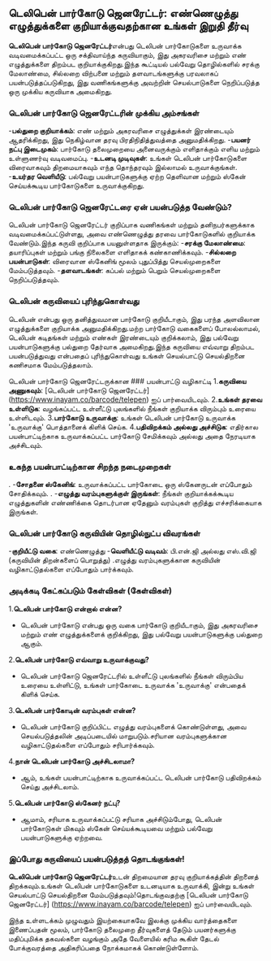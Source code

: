 ## டெலிபென் பார்கோடு ஜெனரேட்டர்: எண்ணெழுத்து எழுத்துக்களை குறியாக்குவதற்கான உங்கள் இறுதி தீர்வு

**டெலிபென் பார்கோடு ஜெனரேட்டர்**என்பது டெலிபன் பார்கோடுகளை உருவாக்க வடிவமைக்கப்பட்ட ஒரு சக்திவாய்ந்த கருவியாகும், இது அகரவரிசை மற்றும் எண் எழுத்துக்களை திறம்பட குறியாக்குகிறது.இந்த கூட்டியல் பல்வேறு தொழில்களில் சரக்கு மேலாண்மை, சில்லறை விற்பனை மற்றும் தளவாடங்களுக்கு பரவலாகப் பயன்படுத்தப்படுகிறது, இது வணிகங்களுக்கு அவற்றின் செயல்பாடுகளை நெறிப்படுத்த ஒரு முக்கிய கருவியாக அமைகிறது.

### டெலிபன் பார்கோடு ஜெனரேட்டரின் முக்கிய அம்சங்கள்
-**பல்துறை குறியாக்கம்**: எண் மற்றும் அகரவரிசை எழுத்துக்கள் இரண்டையும் ஆதரிக்கிறது, இது நெகிழ்வான தரவு பிரதிநிதித்துவத்தை அனுமதிக்கிறது.
-**பயனர் நட்பு இடைமுகம்**: பார்கோடு தலைமுறையை அனைவருக்கும் எளிதாக்கும் எளிய மற்றும் உள்ளுணர்வு வடிவமைப்பு.
-**உடனடி முடிவுகள்**: உங்கள் டெலிபன் பார்கோடுகளை விரைவாகவும் திறமையாகவும் எந்த தொந்தரவும் இல்லாமல் உருவாக்குங்கள்.
-**உயர்தர வெளியீடு**: பல்வேறு பயன்பாடுகளுக்கு ஏற்ற தெளிவான மற்றும் ஸ்கேன் செய்யக்கூடிய பார்கோடுகளை உருவாக்குகிறது.

### டெலிபன் பார்கோடு ஜெனரேட்டரை ஏன் பயன்படுத்த வேண்டும்?
டெலிபன் பார்கோடு ஜெனரேட்டர் குறிப்பாக வணிகங்கள் மற்றும் தனிநபர்களுக்காக வடிவமைக்கப்பட்டுள்ளது, அவை எண்ணெழுத்து தரவை பார்கோடுகளில் குறியாக்க வேண்டும்.இந்த கருவி குறிப்பாக பயனுள்ளதாக இருக்கும்:
-**சரக்கு மேலாண்மை**: தயாரிப்புகள் மற்றும் பங்கு நிலைகளை எளிதாகக் கண்காணிக்கவும்.
-**சில்லறை பயன்பாடுகள்**: விரைவான ஸ்கேனிங் மூலம் புதுப்பித்து செயல்முறைகளை மேம்படுத்தவும்.
-**தளவாடங்கள்**: கப்பல் மற்றும் பெறும் செயல்முறைகளை நெறிப்படுத்தவும்.

### டெலிபன் கருவியைப் புரிந்துகொள்வது
டெலிபன் என்பது ஒரு தனித்துவமான பார்கோடு குறியீடாகும், இது பரந்த அளவிலான எழுத்துக்களை குறியாக்க அனுமதிக்கிறது.மற்ற பார்கோடு வகைகளைப் போலல்லாமல், டெலிபன் கடிதங்கள் மற்றும் எண்கள் இரண்டையும் குறிக்கலாம், இது பல்வேறு பயன்பாடுகளுக்கு பல்துறை தேர்வாக அமைகிறது.இந்த கருவியை எவ்வாறு திறம்பட பயன்படுத்துவது என்பதைப் புரிந்துகொள்வது உங்கள் செயல்பாட்டு செயல்திறனை கணிசமாக மேம்படுத்தலாம்.

டெலிபன் பார்கோடு ஜெனரேட்டருக்கான ### பயன்பாட்டு வழிகாட்டி
1.**கருவியை அணுகவும்**: [டெலிபன் பார்கோடு ஜெனரேட்டர்] (https://www.inayam.co/barcode/telepen) ஐப் பார்வையிடவும்.
2.**உங்கள் தரவை உள்ளிடுக**: வழங்கப்பட்ட உள்ளீட்டு புலங்களில் நீங்கள் குறியாக்க விரும்பும் உரையை உள்ளிடவும்.
3.**பார்கோடு உருவாக்கு**: உங்கள் டெலிபன் பார்கோடு உருவாக்க 'உருவாக்கு' பொத்தானைக் கிளிக் செய்க.
4.**பதிவிறக்கம் அல்லது அச்சிடுக**: எதிர்கால பயன்பாட்டிற்காக உருவாக்கப்பட்ட பார்கோடு சேமிக்கவும் அல்லது அதை நேரடியாக அச்சிடவும்.

### உகந்த பயன்பாட்டிற்கான சிறந்த நடைமுறைகள்
.
-**சோதனை ஸ்கேனிங்**: உருவாக்கப்பட்ட பார்கோடை ஒரு ஸ்கேனருடன் எப்போதும் சோதிக்கவும்.
.
-**எழுத்து வரம்புகளுக்குள் இருங்கள்**: நீங்கள் குறியாக்கக்கூடிய எழுத்துகளின் எண்ணிக்கை தொடர்பான ஏதேனும் வரம்புகள் குறித்து எச்சரிக்கையாக இருங்கள்.

### டெலிபன் பார்கோடு கருவியின் தொழில்நுட்ப விவரங்கள்
-**குறியீட்டு வகை**: எண்ணெழுத்து
-**வெளியீட்டு வடிவம்**: பி.என்.ஜி அல்லது எஸ்.வி.ஜி (கருவியின் திறன்களைப் பொறுத்து)
.எழுத்து வரம்புகளுக்கான கருவியின் வழிகாட்டுதல்களை எப்போதும் பார்க்கவும்.

### அடிக்கடி கேட்கப்படும் கேள்விகள் (கேள்விகள்)

1.**டெலிபன் பார்கோடு என்றால் என்ன?**
- டெலிபன் பார்கோடு என்பது ஒரு வகை பார்கோடு குறியீடாகும், இது அகரவரிசை மற்றும் எண் எழுத்துக்களைக் குறிக்கிறது, இது பல்வேறு பயன்பாடுகளுக்கு பல்துறை ஆகும்.

2.**டெலிபன் பார்கோடு எவ்வாறு உருவாக்குவது?**
- டெலிபன் பார்கோடு ஜெனரேட்டரில் உள்ளீட்டு புலங்களில் நீங்கள் விரும்பிய உரையை உள்ளிட்டு, உங்கள் பார்கோடை உருவாக்க 'உருவாக்கு' என்பதைக் கிளிக் செய்க.

3.**டெலிபன் பார்கோடின் வரம்புகள் என்ன?**
- டெலிபன் பார்கோடு குறிப்பிட்ட எழுத்து வரம்புகளைக் கொண்டுள்ளது, அவை செயல்படுத்தலின் அடிப்படையில் மாறுபடும்.சரியான வரம்புகளுக்கான வழிகாட்டுதல்களை எப்போதும் சரிபார்க்கவும்.

4.**நான் டெலிபன் பார்கோடு அச்சிடலாமா?**
- ஆம், உங்கள் பயன்பாட்டிற்காக உருவாக்கப்பட்ட டெலிபன் பார்கோடு பதிவிறக்கம் செய்து அச்சிடலாம்.

5.**டெலிபன் பார்கோடு ஸ்கேனர் நட்பு?**
- ஆமாம், சரியாக உருவாக்கப்பட்டு சரியாக அச்சிடும்போது, ​​டெலிபன் பார்கோடுகள் மிகவும் ஸ்கேன் செய்யக்கூடியவை மற்றும் பல்வேறு பயன்பாடுகளுக்கு ஏற்றவை.

### இப்போது கருவியைப் பயன்படுத்தத் தொடங்குங்கள்!
**டெலிபென் பார்கோடு ஜெனரேட்டர்**உடன் திறமையான தரவு குறியாக்கத்தின் திறனைத் திறக்கவும்.உங்கள் டெலிபன் பார்கோடுகளை உடனடியாக உருவாக்கி, இன்று உங்கள் செயல்பாட்டு செயல்திறனை மேம்படுத்தவும்!தொடங்குவதற்கு [டெலிபன் பார்கோடு ஜெனரேட்டர்] (https://www.inayam.co/barcode/telepen) ஐப் பார்வையிடவும்.

இந்த உள்ளடக்கம் முழுவதும் இயற்கையாகவே இலக்கு முக்கிய வார்த்தைகளை இணைப்பதன் மூலம், பார்கோடு தலைமுறை தீர்வுகளைத் தேடும் பயனர்களுக்கு மதிப்புமிக்க தகவல்களை வழங்கும் அதே வேளையில் கரிம கூகிள் தேடல் போக்குவரத்தை அதிகரிப்பதை நோக்கமாகக் கொண்டுள்ளோம்.